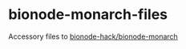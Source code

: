 # bionode-monarch-files

Accessory files to [bionode-hack/bionode-monarch](https://github.com/bionode-hack/bionode-monarch)

